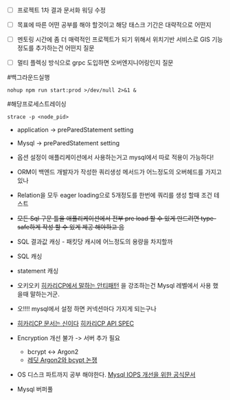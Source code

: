 
- [ ] 프로젝트 1차 결과 문서화 워딩 수정
- [ ] 목표에 따른 어떤 공부를 해야 할것이고 해당 태스크 기간은 대략적으로 어떤지
- [ ] 멘토링 시간에 좀 더 매력적인 프로젝트가 되기 위해서 위치기반 서비스로 GIS 기능정도를 추가하는건 어떤지 질문
- [ ] 멀티 플렉싱 방식으로 grpc 도입하면 오버엔지니어링인지 질문


#백그라운드실행 

```
nohup npm run start:prod >/dev/null 2>&1 &
```

#해당프로세스트레이싱

```
strace -p <node_pid>
```

- application -> preParedStatement setting
- Mysql -> preParedStatement setting
- 옵션 설정이 애플리케이션에서 사용하는거고 mysql에서 따로 적용이 가능하다!
- ORM이 백엔드 개발자가 작성한 쿼리생성 메서드가 어느정도의 오버헤드를 가지고 있나
- Relation을 모두 eager loading으로 5개정도를 한번에 쿼리를 생성 할때 조건 테스트
- ~~모든 Sql 구문 틀을 애플리케이션에서 전부 pre load 할 수 있게 만드려면 type-safe하게 작성 할 수 있게 제공 해야하고 음~~ 
- SQL 결과값 캐싱 - 패킷당 캐시에 어느정도의 용량을 차지할까
- SQL 캐싱
- statement 캐싱
- 오키오키 [히카리CP에서 말하는 안티패턴](https://github.com/brettwooldridge/HikariCP?tab=readme-ov-file#statement-cache) 을 강조하는건 Mysql 레벨에서 사용 했을때 말하는거군.
- 오!!!! mysql에서 설정 하면 커넥션마다 가지게 되는구나
- [히카리CP 문서는 신이다](https://github.com/brettwooldridge/HikariCP/wiki/MySQL-Configuration)  [히카리CP API SPEC](https://www.javadoc.io/doc/com.zaxxer/HikariCP/2.6.3/com/zaxxer/hikari/HikariDataSource.html) 

- Encryption 개선 불가 -> 서버 추가 필요
	- bcrypt <-> Argon2
	- [레딧 Argon2와 bcypt 논쟁](https://www.reddit.com/r/crypto/comments/l395nj/argon2_is_weaker_than_bcrypt_for_runtimes_1000ms/?rdt=35050) 

- OS 디스크 파트까지 공부 해야한다. [Mysql IOPS 개선을 위한 공식문서](https://dev.mysql.com/doc/refman/8.0/en/innodb-configuring-io-capacity.html) 
- Mysql 버퍼풀

